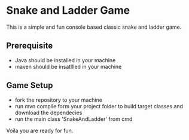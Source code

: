 
# Snake and Ladder Game
This is a simple and fun console based classic snake and
ladder game.

## Prerequisite
* Java should be installed in your machine
* maven should be insatllled in your machine

## Game Setup
* fork the repository to your machine
* run mvn compile form your project folder to build target classes and download the dependecies
* run the main class 'SnakeAndLadder' from cmd

Voila you are ready for fun.